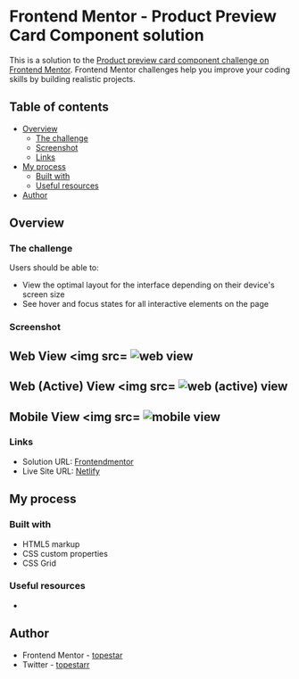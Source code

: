 # Frontend Mentor - Product Preview Card Component solution

This is a solution to the [Product preview card component challenge on Frontend Mentor](https://www.frontendmentor.io/challenges/product-preview-card-component-GO7UmttRfa). Frontend Mentor challenges help you improve your coding skills by building realistic projects. 

## Table of contents

- [Overview](#overview)
  - [The challenge](#the-challenge)
  - [Screenshot](#screenshot)
  - [Links](#links)
- [My process](#my-process)
  - [Built with](#built-with)
  - [Useful resources](#useful-resources)
- [Author](#author)


## Overview

### The challenge

Users should be able to:

- View the optimal layout for the interface depending on their device's screen size
- See hover and focus states for all interactive elements on the page

### Screenshot

## Web View <img src= <img src="/images/Screenshot 1.png" alt="web view">

## Web (Active) View <img src= <img src="/images/Screenshot 2.png" alt="web (active) view">

## Mobile View <img src= <img src="/images/Screenshot 3.png" alt="mobile view">



### Links

- Solution URL: [Frontendmentor](https://www.frontendmentor.io/challenges/product-preview-card-component-GO7UmttRfa/hub)
- Live Site URL: [Netlify](https://product-preview-t003.netlify.app)

## My process

### Built with

- HTML5 markup
- CSS custom properties
- CSS Grid


### Useful resources

- 

## Author

- Frontend Mentor - [topestar](https://www.frontendmentor.io/profile/topestar)
- Twitter - [topestarr](https://www.twitter.com/topestarr)
